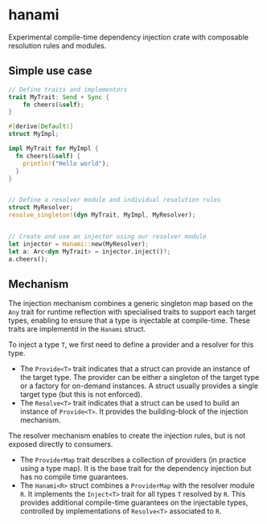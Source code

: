 # hanami

Experimental compile-time dependency injection crate with composable resolution rules and modules.

## Simple use case

```rust
// Define traits and implementors
trait MyTrait: Send + Sync {
    fn cheers(&self);
}

#[derive(Default)]
struct MyImpl;

impl MyTrait for MyImpl {
  fn cheers(&self) {
    println!("Hello world");
  }
}


// Define a resolver module and individual resolution rules
struct MyResolver;
resolve_singleton!(dyn MyTrait, MyImpl, MyResolver);


// Create and use an injector using our resolver module
let injector = Hanami::new(MyResolver);
let a: Arc<dyn MyTrait> = injector.inject()?;
a.cheers();
```

## Mechanism

The injection mechanism combines a generic singleton map based on the ```Any``` trait for runtime reflection
with specialised traits to support each target types, enabling to ensure that a type is injectable
at compile-time. These traits are implementd in the ```Hanami``` struct.

 To inject a type ```T```, we first need to define a provider and a resolver for this type.

* The ```Provide<T>``` trait indicates that a struct can provide an instance of the target type.
  The provider can be either a singleton of the target type or a factory for on-demand instances.
  A struct usually provides a single target type (but this is not enforced).
* The ```Resolve<T>``` trait indicates that a struct can be used to build an instance of ```Provide<T>```.
  It provides the building-block of the injection mechanism.

The resolver mechanism enables to create the injection rules, but is not exposed directly to consumers.

* The ```ProviderMap``` trait describes a collection of providers (in practice using a type map).
  It is the base trait for the dependency injection but has no compile time guarantees.
* The ```Hanami<R>``` struct combines a ```ProviderMap``` with the resolver module ```R```.
  It implements the ```Inject<T>``` trait for all types ```T``` resolved by ```R```.
  This provides additional compile-time guarantees on the injectable types, controlled by
  implementations of ```Resolve<T>``` associated to ```R```.
